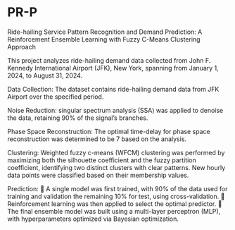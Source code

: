 # PR-P
Ride-hailing Service Pattern Recognition and Demand Prediction: A Reinforcement Ensemble Learning with Fuzzy C-Means Clustering Approach

This project analyzes ride-hailing demand data collected from John F. Kennedy International Airport (JFK), New York, spanning from January 1, 2024, to August 31, 2024.

Data Collection: The dataset contains ride-hailing demand data from JFK Airport over the specified period.

Noise Reduction: singular spectrum analysis (SSA) was applied to denoise the data, retaining 90% of the signal’s branches.

Phase Space Reconstruction: The optimal time-delay for phase space reconstruction was determined to be 7 based on the analysis.

 

Clustering: Weighted fuzzy c-means (WFCM) clustering was performed by maximizing both the silhouette coefficient and the fuzzy partition coefficient, identifying two distinct clusters with clear patterns. New hourly data points were classified based on their membership values.

 

Prediction: 
	A single model was first trained, with 90% of the data used for training and validation the remaining 10% for test, using cross-validation.
	Reinforcement learning was then applied to select the optimal predictor.
	The final ensemble model was built using a multi-layer perceptron (MLP), with hyperparameters optimized via Bayesian optimization.
